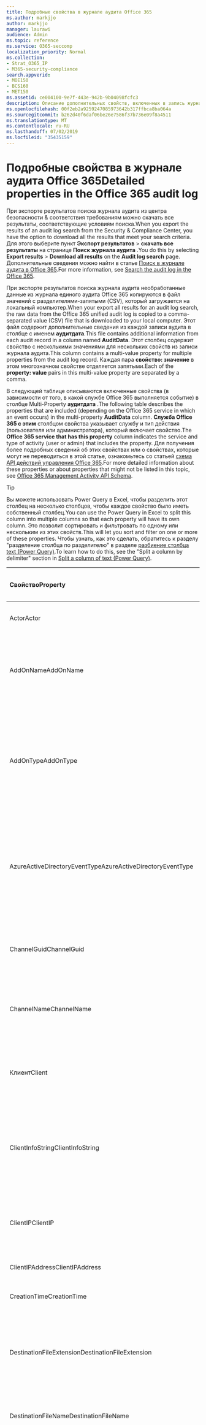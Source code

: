 ```yaml
---
title: Подробные свойства в журнале аудита Office 365
ms.author: markjjo
author: markjjo
manager: laurawi
audience: Admin
ms.topic: reference
ms.service: O365-seccomp
localization_priority: Normal
ms.collection:
- Strat_O365_IP
- M365-security-compliance
search.appverid:
- MOE150
- BCS160
- MET150
ms.assetid: ce004100-9e7f-443e-942b-9b04098fcfc3
description: Описание дополнительных свойств, включенных в запись журнала аудита Office 365.
ms.openlocfilehash: 00f2eb2a9259247085973642b317ffbca8ba064a
ms.sourcegitcommit: b262d40f6daf06be26e7586f37b736e09f8a4511
ms.translationtype: MT
ms.contentlocale: ru-RU
ms.lasthandoff: 07/02/2019
ms.locfileid: "35435159"
---
```

# <a name="detailed-properties-in-the-office-365-audit-log"></a><span data-ttu-id="fee96-103">Подробные свойства в журнале аудита Office 365</span><span class="sxs-lookup"><span data-stu-id="fee96-103">Detailed properties in the Office 365 audit log</span></span>

<span data-ttu-id="fee96-104">При экспорте результатов поиска журнала аудита из центра безопасности & соответствия требованиям можно скачать все результаты, соответствующие условиям поиска.</span><span class="sxs-lookup"><span data-stu-id="fee96-104">When you export the results of an audit log search from the Security & Compliance Center, you have the option to download all the results that meet your search criteria.</span></span> <span data-ttu-id="fee96-105">Для этого выберите пункт **Экспорт результатов** \> **скачать все результаты** на странице **Поиск журнала аудита** .</span><span class="sxs-lookup"><span data-stu-id="fee96-105">You do this by selecting **Export results** \> **Download all results** on the **Audit log search** page.</span></span> <span data-ttu-id="fee96-106">Дополнительные сведения можно найти в статье [Поиск в журнале аудита в Office 365](search-the-audit-log-in-security-and-compliance.md).</span><span class="sxs-lookup"><span data-stu-id="fee96-106">For more information, see [Search the audit log in the Office 365](search-the-audit-log-in-security-and-compliance.md).</span></span>
  
 <span data-ttu-id="fee96-107">При экспорте результатов поиска журнала аудита необработанные данные из журнала единого аудита Office 365 копируются в файл значений с разделителями-запятыми (CSV), который загружается на локальный компьютер.</span><span class="sxs-lookup"><span data-stu-id="fee96-107">When your export all results for an audit log search, the raw data from the Office 365 unified audit log is copied to a comma-separated value (CSV) file that is downloaded to your local computer.</span></span> <span data-ttu-id="fee96-108">Этот файл содержит дополнительные сведения из каждой записи аудита в столбце с именем **аудитдата**.</span><span class="sxs-lookup"><span data-stu-id="fee96-108">This file contains additional information from each audit record in a column named **AuditData**.</span></span> <span data-ttu-id="fee96-109">Этот столбец содержит свойство с несколькими значениями для нескольких свойств из записи журнала аудита.</span><span class="sxs-lookup"><span data-stu-id="fee96-109">This column contains a multi-value property for multiple properties from the audit log record.</span></span> <span data-ttu-id="fee96-110">Каждая пара **свойство: значение** в этом многозначном свойстве отделяется запятыми.</span><span class="sxs-lookup"><span data-stu-id="fee96-110">Each of the **property: value** pairs in this multi-value property are separated by a comma.</span></span> 
  
<span data-ttu-id="fee96-111">В следующей таблице описываются включенные свойства (в зависимости от того, в какой службе Office 365 выполняется событие) в столбце Multi-Property **аудитдата** .</span><span class="sxs-lookup"><span data-stu-id="fee96-111">The following table describes the properties that are included (depending on the Office 365 service in which an event occurs) in the multi-property **AuditData** column.</span></span> <span data-ttu-id="fee96-112">**Служба Office 365 с этим** столбцом свойства указывает службу и тип действия (пользователя или администратора), который включает свойство.</span><span class="sxs-lookup"><span data-stu-id="fee96-112">The **Office 365 service that has this property** column indicates the service and type of activity (user or admin) that includes the property.</span></span> <span data-ttu-id="fee96-113">Для получения более подробных сведений об этих свойствах или о свойствах, которые могут не переводиться в этой статье, ознакомьтесь со статьей [схема API действий управления Office 365](https://go.microsoft.com/fwlink/p/?LinkId=717993).</span><span class="sxs-lookup"><span data-stu-id="fee96-113">For more detailed information about these properties or about properties that might not be listed in this topic, see [Office 365 Management Activity API Schema](https://go.microsoft.com/fwlink/p/?LinkId=717993).</span></span>
  
> [!TIP]
> <span data-ttu-id="fee96-114">Вы можете использовать Power Query в Excel, чтобы разделить этот столбец на несколько столбцов, чтобы каждое свойство было иметь собственный столбец.</span><span class="sxs-lookup"><span data-stu-id="fee96-114">You can use the Power Query in Excel to split this column into multiple columns so that each property will have its own column.</span></span> <span data-ttu-id="fee96-115">Это позволит сортировать и фильтровать по одному или нескольким из этих свойств.</span><span class="sxs-lookup"><span data-stu-id="fee96-115">This will let you sort and filter on one or more of these properties.</span></span> <span data-ttu-id="fee96-116">Чтобы узнать, как это сделать, обратитесь к разделу "разделение столбца по разделителю" в разделе [разбиение столбца text (Power Query)](https://support.office.com/article/5282d425-6dd0-46ca-95bf-8e0da9539662).</span><span class="sxs-lookup"><span data-stu-id="fee96-116">To learn how to do this, see the "Split a column by delimiter" section in [Split a column of text (Power Query)](https://support.office.com/article/5282d425-6dd0-46ca-95bf-8e0da9539662).</span></span> 
  
|<span data-ttu-id="fee96-117">**Свойство**</span><span class="sxs-lookup"><span data-stu-id="fee96-117">**Property**</span></span>|<span data-ttu-id="fee96-118">**Описание**</span><span class="sxs-lookup"><span data-stu-id="fee96-118">**Description**</span></span>|<span data-ttu-id="fee96-119">**Служба Office 365 с этим свойством**</span><span class="sxs-lookup"><span data-stu-id="fee96-119">**Office 365 service that has this property**</span></span>|
|:-----|:-----|:-----|
|<span data-ttu-id="fee96-120">Actor</span><span class="sxs-lookup"><span data-stu-id="fee96-120">Actor</span></span>|<span data-ttu-id="fee96-121">Учетная запись пользователя или службы, которая выполнила действие.</span><span class="sxs-lookup"><span data-stu-id="fee96-121">The user or service account that performed the action.</span></span>|<span data-ttu-id="fee96-122">Azure Active Directory</span><span class="sxs-lookup"><span data-stu-id="fee96-122">Azure Active Directory</span></span>|
|<span data-ttu-id="fee96-123">AddOnName</span><span class="sxs-lookup"><span data-stu-id="fee96-123">AddOnName</span></span>|<span data-ttu-id="fee96-124">Имя надстройки, которая была добавлена, удалена или обновлена в команде.</span><span class="sxs-lookup"><span data-stu-id="fee96-124">The name of an add-on that was added, removed, or updated in a team.</span></span> <span data-ttu-id="fee96-125">Тип надстроек в Microsoft Teams — это Bot, соединитель или вкладка.</span><span class="sxs-lookup"><span data-stu-id="fee96-125">The type of add-ons in Microsoft Teams is a bot, a connector, or a tab.</span></span>|<span data-ttu-id="fee96-126">Microsoft Teams</span><span class="sxs-lookup"><span data-stu-id="fee96-126">Microsoft Teams</span></span>|
|<span data-ttu-id="fee96-127">AddOnType</span><span class="sxs-lookup"><span data-stu-id="fee96-127">AddOnType</span></span>|<span data-ttu-id="fee96-128">Тип надстройки, которая была добавлена, удалена или обновлена в команде.</span><span class="sxs-lookup"><span data-stu-id="fee96-128">The type of an add-on that was added, removed, or updated in a team.</span></span> <span data-ttu-id="fee96-129">Следующие значения указывают тип надстройки.</span><span class="sxs-lookup"><span data-stu-id="fee96-129">The following values indicate the type of add-on.</span></span>  <br/> <span data-ttu-id="fee96-130">**1** — указывает на Bot.</span><span class="sxs-lookup"><span data-stu-id="fee96-130">**1** - Indicates a bot.</span></span><br/> <span data-ttu-id="fee96-131">**2** — указывает на соединитель.</span><span class="sxs-lookup"><span data-stu-id="fee96-131">**2** - Indicates a connector.</span></span><br/> <span data-ttu-id="fee96-132">**3** — указывает на вкладку.</span><span class="sxs-lookup"><span data-stu-id="fee96-132">**3** - Indicates a tab.</span></span>|<span data-ttu-id="fee96-133">Microsoft Teams</span><span class="sxs-lookup"><span data-stu-id="fee96-133">Microsoft Teams</span></span>|
|<span data-ttu-id="fee96-134">AzureActiveDirectoryEventType</span><span class="sxs-lookup"><span data-stu-id="fee96-134">AzureActiveDirectoryEventType</span></span>|<span data-ttu-id="fee96-135">Тип события Azure Active Directory.</span><span class="sxs-lookup"><span data-stu-id="fee96-135">The type of Azure Active Directory event.</span></span> <span data-ttu-id="fee96-136">Следующие значения указывают тип события.</span><span class="sxs-lookup"><span data-stu-id="fee96-136">The following values indicate the type of event.</span></span>  <br/> <span data-ttu-id="fee96-137">**0** — указывает на событие входа в учетную запись.</span><span class="sxs-lookup"><span data-stu-id="fee96-137">**0** - Indicates an account login event.</span></span><br/> <span data-ttu-id="fee96-138">**1** — указывает на событие безопасности приложения Azure.</span><span class="sxs-lookup"><span data-stu-id="fee96-138">**1** - Indicates an Azure application security event.</span></span>|<span data-ttu-id="fee96-139">Azure Active Directory</span><span class="sxs-lookup"><span data-stu-id="fee96-139">Azure Active Directory</span></span>|
|<span data-ttu-id="fee96-140">ChannelGuid</span><span class="sxs-lookup"><span data-stu-id="fee96-140">ChannelGuid</span></span>|<span data-ttu-id="fee96-141">Идентификатор канала Microsoft Teams.</span><span class="sxs-lookup"><span data-stu-id="fee96-141">The ID of a Microsoft Teams channel.</span></span> <span data-ttu-id="fee96-142">Команда, в которой находится канал, определена свойствами **теамнаме** и **теамгуид** .</span><span class="sxs-lookup"><span data-stu-id="fee96-142">The team that the channel is located in is identified by the **TeamName** and **TeamGuid** properties.</span></span>|<span data-ttu-id="fee96-143">Microsoft Teams</span><span class="sxs-lookup"><span data-stu-id="fee96-143">Microsoft Teams</span></span>|
|<span data-ttu-id="fee96-144">ChannelName</span><span class="sxs-lookup"><span data-stu-id="fee96-144">ChannelName</span></span>|<span data-ttu-id="fee96-145">Имя канала Microsoft Teams.</span><span class="sxs-lookup"><span data-stu-id="fee96-145">The name of a Microsoft Teams channel.</span></span> <span data-ttu-id="fee96-146">Команда, в которой находится канал, определена свойствами **теамнаме** и **теамгуид** .</span><span class="sxs-lookup"><span data-stu-id="fee96-146">The team that the channel is located in is identified by the **TeamName** and **TeamGuid** properties.</span></span>|<span data-ttu-id="fee96-147">Microsoft Teams</span><span class="sxs-lookup"><span data-stu-id="fee96-147">Microsoft Teams</span></span>|
|<span data-ttu-id="fee96-148">Клиент</span><span class="sxs-lookup"><span data-stu-id="fee96-148">Client</span></span>|<span data-ttu-id="fee96-149">Клиентское устройство, ОС устройства и браузер устройства, используемый для события входа (например, Nokia Lumia 920; Windows Phone 8; IE Mobile 11).</span><span class="sxs-lookup"><span data-stu-id="fee96-149">The client device, the device OS, and the device browser used for the login event (for example, Nokia Lumia 920; Windows Phone 8; IE Mobile 11).</span></span>|<span data-ttu-id="fee96-150">Azure Active Directory</span><span class="sxs-lookup"><span data-stu-id="fee96-150">Azure Active Directory</span></span>|
|<span data-ttu-id="fee96-151">ClientInfoString</span><span class="sxs-lookup"><span data-stu-id="fee96-151">ClientInfoString</span></span>|<span data-ttu-id="fee96-152">Сведения о почтовом клиенте, который использовался для выполнения операции (например, версия браузера, версия Outlook и сведения о мобильном устройстве)</span><span class="sxs-lookup"><span data-stu-id="fee96-152">Information about the email client that was used to perform the operation, such as a browser version, Outlook version, and mobile device information</span></span>|<span data-ttu-id="fee96-153">Exchange (действие почтового ящика)</span><span class="sxs-lookup"><span data-stu-id="fee96-153">Exchange (mailbox activity)</span></span>|
|<span data-ttu-id="fee96-154">ClientIP</span><span class="sxs-lookup"><span data-stu-id="fee96-154">ClientIP</span></span>|<span data-ttu-id="fee96-155">IP-адрес устройства, которое использовалось при регистрации действия в журнале.</span><span class="sxs-lookup"><span data-stu-id="fee96-155">The IP address of the device that was used when the activity was logged.</span></span> <span data-ttu-id="fee96-156">IP-адрес отображается в формате адреса IPv4 или IPv6.</span><span class="sxs-lookup"><span data-stu-id="fee96-156">The IP address is displayed in either an IPv4 or IPv6 address format.</span></span>|<span data-ttu-id="fee96-157">Exchange и Azure Active Directory</span><span class="sxs-lookup"><span data-stu-id="fee96-157">Exchange and Azure Active Directory</span></span>|
|<span data-ttu-id="fee96-158">ClientIPAddress</span><span class="sxs-lookup"><span data-stu-id="fee96-158">ClientIPAddress</span></span>|<span data-ttu-id="fee96-159">То же, что и Клиентип.</span><span class="sxs-lookup"><span data-stu-id="fee96-159">Same as ClientIP.</span></span>|<span data-ttu-id="fee96-160">SharePoint</span><span class="sxs-lookup"><span data-stu-id="fee96-160">SharePoint</span></span>|
|<span data-ttu-id="fee96-161">CreationTime</span><span class="sxs-lookup"><span data-stu-id="fee96-161">CreationTime</span></span>|<span data-ttu-id="fee96-162">Дата и время выполнения действия пользователем в формате UTC.</span><span class="sxs-lookup"><span data-stu-id="fee96-162">The date and time in Coordinated Universal Time (UTC) when the user performed the activity.</span></span>|<span data-ttu-id="fee96-163">Все</span><span class="sxs-lookup"><span data-stu-id="fee96-163">All</span></span>|
|<span data-ttu-id="fee96-164">DestinationFileExtension</span><span class="sxs-lookup"><span data-stu-id="fee96-164">DestinationFileExtension</span></span>|<span data-ttu-id="fee96-165">Расширение скопированного или перемещенного файла.</span><span class="sxs-lookup"><span data-stu-id="fee96-165">The file extension of a file that is copied or moved.</span></span> <span data-ttu-id="fee96-166">Это свойство отображается только для действий пользователя Филекопиед и Филемовед.</span><span class="sxs-lookup"><span data-stu-id="fee96-166">This property is displayed only for the FileCopied and FileMoved user activities.</span></span>|<span data-ttu-id="fee96-167">SharePoint</span><span class="sxs-lookup"><span data-stu-id="fee96-167">SharePoint</span></span>|
|<span data-ttu-id="fee96-168">DestinationFileName</span><span class="sxs-lookup"><span data-stu-id="fee96-168">DestinationFileName</span></span>|<span data-ttu-id="fee96-169">Имя файла копируется или перемещается.</span><span class="sxs-lookup"><span data-stu-id="fee96-169">The name of the file is copied or moved.</span></span> <span data-ttu-id="fee96-170">Это свойство отображается только для действий Филекопиед и Филемовед.</span><span class="sxs-lookup"><span data-stu-id="fee96-170">This property is displayed only for the FileCopied and FileMoved actions.</span></span>|<span data-ttu-id="fee96-171">SharePoint</span><span class="sxs-lookup"><span data-stu-id="fee96-171">SharePoint</span></span>|
|<span data-ttu-id="fee96-172">DestinationRelativeUrl</span><span class="sxs-lookup"><span data-stu-id="fee96-172">DestinationRelativeUrl</span></span>|<span data-ttu-id="fee96-173">URL-адрес конечной папки, в которую копируется или перемещается файл.</span><span class="sxs-lookup"><span data-stu-id="fee96-173">The URL of the destination folder where a file is copied or moved.</span></span> <span data-ttu-id="fee96-174">Сочетание значений для свойства **SiteUrl**, **дестинатионрелативеурл**и **Дестинатионфиленаме** совпадает со значением свойства **ObjectID** , которое представляет собой полный путь к файлу, который был скопирован.</span><span class="sxs-lookup"><span data-stu-id="fee96-174">The combination of the values for the **SiteURL**, the **DestinationRelativeURL**, and the **DestinationFileName** property is the same as the value for the **ObjectID** property, which is the full path name for the file that was copied.</span></span> <span data-ttu-id="fee96-175">Это свойство отображается только для действий пользователя Филекопиед и Филемовед.</span><span class="sxs-lookup"><span data-stu-id="fee96-175">This property is displayed only for the FileCopied and FileMoved user activities.</span></span>|<span data-ttu-id="fee96-176">SharePoint</span><span class="sxs-lookup"><span data-stu-id="fee96-176">SharePoint</span></span>|
|<span data-ttu-id="fee96-177">EventSource</span><span class="sxs-lookup"><span data-stu-id="fee96-177">EventSource</span></span>|<span data-ttu-id="fee96-178">Определяет, произошло ли событие в SharePoint.</span><span class="sxs-lookup"><span data-stu-id="fee96-178">Identifies that an event occurred in SharePoint.</span></span> <span data-ttu-id="fee96-179">Возможные значения: **SharePoint** и **ObjectModel**.</span><span class="sxs-lookup"><span data-stu-id="fee96-179">Possible values are **SharePoint** and **ObjectModel**.</span></span>|<span data-ttu-id="fee96-180">SharePoint</span><span class="sxs-lookup"><span data-stu-id="fee96-180">SharePoint</span></span>|
|<span data-ttu-id="fee96-181">ExternalAccess</span><span class="sxs-lookup"><span data-stu-id="fee96-181">ExternalAccess</span></span>|<span data-ttu-id="fee96-182">Для действий администратора Exchange указывает, был ли командлет запущен пользователем в Организации, сотрудником центра обработки данных Майкрософт или учетной записью службы центра обработки данных или полномочным администратором.</span><span class="sxs-lookup"><span data-stu-id="fee96-182">For Exchange admin activity, specifies whether the cmdlet was run by a user in your organization, by Microsoft datacenter personnel or a datacenter service account, or by a delegated administrator.</span></span> <span data-ttu-id="fee96-183">Значение **False** означает, что командлет был запущен пользователем в вашей организации.</span><span class="sxs-lookup"><span data-stu-id="fee96-183">The value **False** indicates that the cmdlet was run by someone in your organization.</span></span> <span data-ttu-id="fee96-184">Значение **True** значит, что командлет запустили сотрудник центра данных Майкрософт, учетная запись службы центра данных или полномочный администратор.</span><span class="sxs-lookup"><span data-stu-id="fee96-184">The value **True** indicates that the cmdlet was run by datacenter personnel, a datacenter service account, or a delegated administrator.</span></span>  <br/> <span data-ttu-id="fee96-185">Для действия почтовых ящиков Exchange указывает, был ли доступ к почтовому ящику пользователю за пресроком вашей организации.</span><span class="sxs-lookup"><span data-stu-id="fee96-185">For Exchange mailbox activity, specifies whether a mailbox was accessed by a user outside your organization.</span></span>|<span data-ttu-id="fee96-186">Exchange</span><span class="sxs-lookup"><span data-stu-id="fee96-186">Exchange</span></span>|
|<span data-ttu-id="fee96-187">ExtendedProperties</span><span class="sxs-lookup"><span data-stu-id="fee96-187">ExtendedProperties</span></span>|<span data-ttu-id="fee96-188">Расширенные свойства для события Azure Active Directory.</span><span class="sxs-lookup"><span data-stu-id="fee96-188">The extended properties for an Azure Active Directory event.</span></span>|<span data-ttu-id="fee96-189">Azure Active Directory</span><span class="sxs-lookup"><span data-stu-id="fee96-189">Azure Active Directory</span></span>|
|<span data-ttu-id="fee96-190">ID</span><span class="sxs-lookup"><span data-stu-id="fee96-190">ID</span></span>|<span data-ttu-id="fee96-191">Идентификатор записи отчета.</span><span class="sxs-lookup"><span data-stu-id="fee96-191">The ID of the report entry.</span></span> <span data-ttu-id="fee96-192">ИДЕНТИФИКАТОР уникально идентифицирует запись отчета.</span><span class="sxs-lookup"><span data-stu-id="fee96-192">The ID uniquely identifies the report entry.</span></span>|<span data-ttu-id="fee96-193">Все</span><span class="sxs-lookup"><span data-stu-id="fee96-193">All</span></span>|
|<span data-ttu-id="fee96-194">InternalLogonType</span><span class="sxs-lookup"><span data-stu-id="fee96-194">InternalLogonType</span></span>|<span data-ttu-id="fee96-195">Зарезервировано для внутреннего использования.</span><span class="sxs-lookup"><span data-stu-id="fee96-195">Reserved for internal use.</span></span>|<span data-ttu-id="fee96-196">Exchange (действие почтового ящика)</span><span class="sxs-lookup"><span data-stu-id="fee96-196">Exchange (mailbox activity)</span></span>|
|<span data-ttu-id="fee96-197">ItemType</span><span class="sxs-lookup"><span data-stu-id="fee96-197">ItemType</span></span>|<span data-ttu-id="fee96-198">Тип объекта, который был открыт или изменен.</span><span class="sxs-lookup"><span data-stu-id="fee96-198">The type of object that was accessed or modified.</span></span> <span data-ttu-id="fee96-199">Возможные значения: **файл**, **Папка**, **веб**, **сайт**, **клиент**и **DocumentLibrary**.</span><span class="sxs-lookup"><span data-stu-id="fee96-199">Possible values include **File**, **Folder**, **Web**, **Site**, **Tenant**, and **DocumentLibrary**.</span></span>|<span data-ttu-id="fee96-200">SharePoint</span><span class="sxs-lookup"><span data-stu-id="fee96-200">SharePoint</span></span>|
|<span data-ttu-id="fee96-201">LoginStatus</span><span class="sxs-lookup"><span data-stu-id="fee96-201">LoginStatus</span></span>|<span data-ttu-id="fee96-202">Определяет ошибки входа в систему, которые могут быть выполнены.</span><span class="sxs-lookup"><span data-stu-id="fee96-202">Identifies login failures that might have occurred.</span></span>|<span data-ttu-id="fee96-203">Azure Active Directory</span><span class="sxs-lookup"><span data-stu-id="fee96-203">Azure Active Directory</span></span>|
|<span data-ttu-id="fee96-204">LogonType</span><span class="sxs-lookup"><span data-stu-id="fee96-204">LogonType</span></span>|<span data-ttu-id="fee96-205">Тип доступа к почтовому ящику.</span><span class="sxs-lookup"><span data-stu-id="fee96-205">The type of mailbox access.</span></span> <span data-ttu-id="fee96-206">Следующие значения указывают тип пользователя, получившего доступ к почтовому ящику.</span><span class="sxs-lookup"><span data-stu-id="fee96-206">The following values indicate the type of user who accessed the mailbox.</span></span>  <br/><br/> <span data-ttu-id="fee96-207">**0** — указывает на владельца почтового ящика.</span><span class="sxs-lookup"><span data-stu-id="fee96-207">**0** - Indicates a mailbox owner.</span></span><br/> <span data-ttu-id="fee96-208">**1** — указывает на администратора.</span><span class="sxs-lookup"><span data-stu-id="fee96-208">**1** - Indicates an administrator.</span></span><br/> <span data-ttu-id="fee96-209">**2** — указывает на делегат.</span><span class="sxs-lookup"><span data-stu-id="fee96-209">**2** - Indicates a delegate.</span></span> <br/><span data-ttu-id="fee96-210">**3** — указывает транспортную службу в центре обработки данных Майкрософт.</span><span class="sxs-lookup"><span data-stu-id="fee96-210">**3** - Indicates the transport service in the Microsoft datacenter.</span></span><br/> <span data-ttu-id="fee96-211">**4** — указывает учетную запись службы в центре обработки данных Майкрософт.</span><span class="sxs-lookup"><span data-stu-id="fee96-211">**4** - Indicates a   service account in the Microsoft datacenter.</span></span> <br/><span data-ttu-id="fee96-212">**6** указывает на делегированного администратора.</span><span class="sxs-lookup"><span data-stu-id="fee96-212">**6** - Indicates a delegated administrator.</span></span>|<span data-ttu-id="fee96-213">Exchange (действие почтового ящика)</span><span class="sxs-lookup"><span data-stu-id="fee96-213">Exchange (mailbox activity)</span></span>|
|<span data-ttu-id="fee96-214">MailboxGuid</span><span class="sxs-lookup"><span data-stu-id="fee96-214">MailboxGuid</span></span>|<span data-ttu-id="fee96-215">GUID почтового ящика Exchange, к которому получен доступ.</span><span class="sxs-lookup"><span data-stu-id="fee96-215">The Exchange GUID of the mailbox that was accessed.</span></span>|<span data-ttu-id="fee96-216">Exchange (действие почтового ящика)</span><span class="sxs-lookup"><span data-stu-id="fee96-216">Exchange (mailbox activity)</span></span>|
|<span data-ttu-id="fee96-217">MailboxOwnerUPN</span><span class="sxs-lookup"><span data-stu-id="fee96-217">MailboxOwnerUPN</span></span>|<span data-ttu-id="fee96-218">Адрес электронной почты пользователя, владеющего почтовым ящиком, к которому получен доступ.</span><span class="sxs-lookup"><span data-stu-id="fee96-218">The email address of the person who owns the mailbox that was accessed.</span></span>|<span data-ttu-id="fee96-219">Exchange (действие почтового ящика)</span><span class="sxs-lookup"><span data-stu-id="fee96-219">Exchange (mailbox activity)</span></span>|
|<span data-ttu-id="fee96-220">Members</span><span class="sxs-lookup"><span data-stu-id="fee96-220">Members</span></span>|<span data-ttu-id="fee96-221">Список пользователей, которые были добавлены в команду или удалены из нее.</span><span class="sxs-lookup"><span data-stu-id="fee96-221">Lists the users that have been added or removed from a team.</span></span> <span data-ttu-id="fee96-222">Следующие значения указывают тип роли, назначенный пользователю.</span><span class="sxs-lookup"><span data-stu-id="fee96-222">The following values indicate the Role type assigned to the user.</span></span>  <br/><br/> <span data-ttu-id="fee96-223">**1** — указывает на роль владельца.</span><span class="sxs-lookup"><span data-stu-id="fee96-223">**1** - Indicates  the Owner role.</span></span><br/> <span data-ttu-id="fee96-224">**2** — роль участника.</span><span class="sxs-lookup"><span data-stu-id="fee96-224">**2** - Indicates the Member role.</span></span><br/> <span data-ttu-id="fee96-225">**3** — указывает роль гостя.</span><span class="sxs-lookup"><span data-stu-id="fee96-225">**3** - Indicates the Guest role.</span></span> <br/><br/><span data-ttu-id="fee96-226">Свойство Members также включает имя Организации и адрес электронной почты участника.</span><span class="sxs-lookup"><span data-stu-id="fee96-226">The Members property also includes the name of your organization, and the member's email address.</span></span>|<span data-ttu-id="fee96-227">Microsoft Teams</span><span class="sxs-lookup"><span data-stu-id="fee96-227">Microsoft Teams</span></span>|
|<span data-ttu-id="fee96-228">ModifiedProperties (имя, NewValue, OldValue)</span><span class="sxs-lookup"><span data-stu-id="fee96-228">ModifiedProperties (Name, NewValue, OldValue)</span></span>|<span data-ttu-id="fee96-229">Это свойство включается для действий администратора, таких как добавление пользователя в качестве участника сайта или члена группы администраторов семейства веб-сайтов.</span><span class="sxs-lookup"><span data-stu-id="fee96-229">The property is included for admin events, such as adding a user as a member of a site or a site collection admin group.</span></span> <span data-ttu-id="fee96-230">Свойство включает имя измененного свойства (например, "Группа администраторов сайта") нового значения свойства Modified (например, пользователя, добавленного в качестве администратора сайта, а также предыдущее значение измененного объекта.</span><span class="sxs-lookup"><span data-stu-id="fee96-230">The property includes the name of the property that was modified (for example, the Site Admin group) the new value of the modified property (such the user who was added as a site admin, and the previous value of the modified object.</span></span>|<span data-ttu-id="fee96-231">Все (действия администратора)</span><span class="sxs-lookup"><span data-stu-id="fee96-231">All (admin activity)</span></span>|
|<span data-ttu-id="fee96-232">ИД</span><span class="sxs-lookup"><span data-stu-id="fee96-232">ObjectID</span></span>|<span data-ttu-id="fee96-233">Что касается ведения журнала аудита действий администратора Exchange, это имя объекта, измененного командлетом.</span><span class="sxs-lookup"><span data-stu-id="fee96-233">For Exchange admin audit logging, the name of the object that was modified by the cmdlet.</span></span>  <br/> <span data-ttu-id="fee96-234">Для действия SharePoint — полный URL-путь к файлу или папке, к которым обращается пользователь.</span><span class="sxs-lookup"><span data-stu-id="fee96-234">For SharePoint activity, the full URL path name of the file or folder accessed by a user.</span></span>  <br/> <span data-ttu-id="fee96-235">Для действия Azure AD введите имя учетной записи пользователя, которая была изменена.</span><span class="sxs-lookup"><span data-stu-id="fee96-235">For Azure AD activity, the name of the user account that was modified.</span></span>|<span data-ttu-id="fee96-236">Все</span><span class="sxs-lookup"><span data-stu-id="fee96-236">All</span></span>|
|<span data-ttu-id="fee96-237">Operation</span><span class="sxs-lookup"><span data-stu-id="fee96-237">Operation</span></span>|<span data-ttu-id="fee96-238">Название действия пользователя или администратора.</span><span class="sxs-lookup"><span data-stu-id="fee96-238">The name of the user or admin activity.</span></span> <span data-ttu-id="fee96-239">Значение этого свойства соответствует значению, выбранному в раскрывающемся списке " **действия** ".</span><span class="sxs-lookup"><span data-stu-id="fee96-239">The value of this property corresponds to the value that was selected in the **Activities** drop down list.</span></span> <span data-ttu-id="fee96-240">Если выбран параметр **Показать результаты для всех действий** , отчет будет включать записи для всех действий пользователя и администратора для всех служб.</span><span class="sxs-lookup"><span data-stu-id="fee96-240">If **Show results for all activities** was selected, the report will included entries for all user and admin activities for all services.</span></span> <span data-ttu-id="fee96-241">Описание операций и действий, регистрируемых в журнале аудита Office 365, приведено на вкладке "действия при **аудите** " в разделе [Поиск в журнале аудита в Office 365](search-the-audit-log-in-security-and-compliance.md).</span><span class="sxs-lookup"><span data-stu-id="fee96-241">For a description of the operations/activities that are logged in the Office 365 audit log, see the **Audited activities** tab in [Search the audit log in the Office 365](search-the-audit-log-in-security-and-compliance.md).</span></span>  <br/> <span data-ttu-id="fee96-242">Что касается действий администратора Exchange, это свойство определяет имя запущенного командлета.</span><span class="sxs-lookup"><span data-stu-id="fee96-242">For Exchange admin activity, this property identifies the name of the cmdlet that was run.</span></span>|<span data-ttu-id="fee96-243">Все</span><span class="sxs-lookup"><span data-stu-id="fee96-243">All</span></span>|
|<span data-ttu-id="fee96-244">Организатионид</span><span class="sxs-lookup"><span data-stu-id="fee96-244">OrganizationID</span></span>|<span data-ttu-id="fee96-245">GUID организации Office 365.</span><span class="sxs-lookup"><span data-stu-id="fee96-245">The GUID for your Office 365 organization.</span></span>|<span data-ttu-id="fee96-246">Все</span><span class="sxs-lookup"><span data-stu-id="fee96-246">All</span></span>|
|<span data-ttu-id="fee96-247">Путь</span><span class="sxs-lookup"><span data-stu-id="fee96-247">Path</span></span>|<span data-ttu-id="fee96-248">Имя папки почтового ящика, где расположено сообщение, к которому получен доступ.</span><span class="sxs-lookup"><span data-stu-id="fee96-248">The name of the mailbox folder where the message that was accessed is located.</span></span> <span data-ttu-id="fee96-249">Это свойство также определяет папку, в которую создается или копируется или перемещается сообщение.</span><span class="sxs-lookup"><span data-stu-id="fee96-249">This property also identifies the folder a where a message is created in or copied/moved to.</span></span>|<span data-ttu-id="fee96-250">Exchange (действие почтового ящика)</span><span class="sxs-lookup"><span data-stu-id="fee96-250">Exchange (mailbox activity)</span></span>|
|<span data-ttu-id="fee96-251">Параметры</span><span class="sxs-lookup"><span data-stu-id="fee96-251">Parameters</span></span>|<span data-ttu-id="fee96-252">Для действий администратора Exchange — имя и значение для всех параметров, которые использовались с командлетом, указанным в свойстве Operation.</span><span class="sxs-lookup"><span data-stu-id="fee96-252">For Exchange admin activity, the name and value for all parameters that were used with the cmdlet that is identified in the Operation property.</span></span>|<span data-ttu-id="fee96-253">Exchange (действия администратора)</span><span class="sxs-lookup"><span data-stu-id="fee96-253">Exchange (admin activity)</span></span>|
|<span data-ttu-id="fee96-254">RecordType</span><span class="sxs-lookup"><span data-stu-id="fee96-254">RecordType</span></span>|<span data-ttu-id="fee96-255">Тип операции, указанный в записи.</span><span class="sxs-lookup"><span data-stu-id="fee96-255">The type of operation indicated by the record.</span></span> <span data-ttu-id="fee96-256">Следующие значения указывают тип записи.</span><span class="sxs-lookup"><span data-stu-id="fee96-256">The following values indicate the record type.</span></span>  <br/><br/> <span data-ttu-id="fee96-257">**1** — указывает запись из журнала аудита администратора Exchange.</span><span class="sxs-lookup"><span data-stu-id="fee96-257">**1** - Indicates a record from the  Exchange  admin audit log.</span></span> <br/><span data-ttu-id="fee96-258">**2** — указывает запись в журнале аудита почтовых ящиков Exchange для операции, выполняемой с одним элементом почтового ящика.</span><span class="sxs-lookup"><span data-stu-id="fee96-258">**2** - Indicates a record from the  Exchange  mailbox audit log for an operation performed on a singled mailbox item.</span></span> <br/><span data-ttu-id="fee96-259">**3** — также указывает запись из журнала аудита почтовых ящиков Exchange.</span><span class="sxs-lookup"><span data-stu-id="fee96-259">**3** - Also indicates a record from the  Exchange  mailbox audit log.</span></span> <span data-ttu-id="fee96-260">Этот тип записи указывает на то, что операция была выполнена над несколькими элементами в исходном почтовом ящике (например, перемещение нескольких элементов в папку "Удаленные" или окончательное удаление нескольких элементов).</span><span class="sxs-lookup"><span data-stu-id="fee96-260">This record type indicates the operation was performed on multiple items in the source mailbox (such as moving multiple items to the Deleted Items folder or permanently deleting multiple items).</span></span> <br/><span data-ttu-id="fee96-261">**4** — указывает на работу администратора сайта в SharePoint, например администратора или пользователя, который назначает разрешения для сайта.</span><span class="sxs-lookup"><span data-stu-id="fee96-261">**4** - Indicates a site admin operation in SharePoint, such as an administrator or user assigning permissions to a site.</span></span> <br/><span data-ttu-id="fee96-262">**6** — обозначает операцию, связанную с файлами или папками в SharePoint, например пользователь, просматривающий или изменяющий файл.</span><span class="sxs-lookup"><span data-stu-id="fee96-262">**6** - Indicates a file or folder-related operation in SharePoint, such as a user viewing or modifying a file.</span></span> <br/><span data-ttu-id="fee96-263">**8** — указывает на административную операцию, выполняемую в Azure Active Directory.</span><span class="sxs-lookup"><span data-stu-id="fee96-263">**8** - Indicates an admin operation performed in Azure Active Directory.</span></span> <br/><span data-ttu-id="fee96-264">**9** — указывает на события входа в OrgID в Azure Active Directory.</span><span class="sxs-lookup"><span data-stu-id="fee96-264">**9** - Indicates  OrgId logon events in Azure Active Directory.</span></span> <span data-ttu-id="fee96-265">Этот тип записи устарел.</span><span class="sxs-lookup"><span data-stu-id="fee96-265">This record type is being deprecated.</span></span> <br/><span data-ttu-id="fee96-266">**10** — обозначает события командлетов безопасности, которые были выполнены персоналом Майкрософт в центре обработки данных.</span><span class="sxs-lookup"><span data-stu-id="fee96-266">**10** - Indicates security cmdlet events that were performed by Microsoft personnel in the data center.</span></span> <br/><span data-ttu-id="fee96-267">**11** — события защиты от потери данных (DLP) в SharePoint.</span><span class="sxs-lookup"><span data-stu-id="fee96-267">**11** - Indicates Data loss protection (DLP) events in SharePoint.</span></span><br/> <span data-ttu-id="fee96-268">**12** — обозначает события Sway.</span><span class="sxs-lookup"><span data-stu-id="fee96-268">**12** - Indicates Sway events.</span></span> <br/><span data-ttu-id="fee96-269">**13** — указывает на события DLP в Exchange, если они настроены с помощью единой политики DLP.</span><span class="sxs-lookup"><span data-stu-id="fee96-269">**13** - Indicates DLP events in Exchange, when configured with a unified a DLP policy.</span></span> <span data-ttu-id="fee96-270">События защиты от потери данных, основанные на правилах для обработки почты Exchange (которые также называются правилами транспорта), не поддерживаются.</span><span class="sxs-lookup"><span data-stu-id="fee96-270">DLP events based on Exchange mail flow rules (also known as transport rules) aren't supported.</span></span><br><span data-ttu-id="fee96-271">**14** — обозначает события общего доступа в SharePoint.</span><span class="sxs-lookup"><span data-stu-id="fee96-271">**14** - Indicates sharing events in SharePoint.</span></span><br/> <span data-ttu-id="fee96-272">**15** — указывает на события входа в службу маркеров безопасности (STS) в Azure Active Directory.</span><span class="sxs-lookup"><span data-stu-id="fee96-272">**15** - Indicates Secure Token Service (STS) logon events in Azure Active Directory.</span></span> <br/><span data-ttu-id="fee96-273">**18** — указывает на события центра безопасности & соответствия требованиям.</span><span class="sxs-lookup"><span data-stu-id="fee96-273">**18** - Indicates Security & Compliance Center events.</span></span> <br/><span data-ttu-id="fee96-274">**20** — указывает на события Power BI.</span><span class="sxs-lookup"><span data-stu-id="fee96-274">**20** - Indicates Power BI events.</span></span> <br/><span data-ttu-id="fee96-275">**21**— обозначает события Dynamics 365.</span><span class="sxs-lookup"><span data-stu-id="fee96-275">**21**- Indicates Dynamics 365 events.</span></span><br/><span data-ttu-id="fee96-276">**22** — обозначает события Yammer.</span><span class="sxs-lookup"><span data-stu-id="fee96-276">**22** - Indicates Yammer events.</span></span> <br/><span data-ttu-id="fee96-277">**23** — обозначает события Skype для бизнеса.</span><span class="sxs-lookup"><span data-stu-id="fee96-277">**23** - Indicates Skype for Business events.</span></span> <br/><span data-ttu-id="fee96-278">**24** — указывает на события обнаружения электронных данных.</span><span class="sxs-lookup"><span data-stu-id="fee96-278">**24** - Indicates eDiscovery events.</span></span> <span data-ttu-id="fee96-279">Этот тип записей указывает действия, выполненные при выполнении поиска контента и управления делами обнаружения электронных данных в центре безопасности и соответствия требованиям.</span><span class="sxs-lookup"><span data-stu-id="fee96-279">This record type indicates activities that were performed by running content searches and managing eDiscovery cases in the security and compliance center.</span></span> <span data-ttu-id="fee96-280">Дополнительные сведения приведены в статье [Поиск действий eDiscovery в журнале аудита Office 365](search-for-ediscovery-activities-in-the-audit-log.md).</span><span class="sxs-lookup"><span data-stu-id="fee96-280">For more information, see [Search for eDiscovery activities in the Office 365 audit log](search-for-ediscovery-activities-in-the-audit-log.md).</span></span><br/><span data-ttu-id="fee96-281">**25, 26 или 27** — обозначает события Microsoft Teams.</span><span class="sxs-lookup"><span data-stu-id="fee96-281">**25, 26, or 27** - Indicates Microsoft Teams events.</span></span> <br/><span data-ttu-id="fee96-282">**28** указывает события фишинга и вредоносных программ из Exchange Online Protection и события Advanced Threat Protection для Office 365.</span><span class="sxs-lookup"><span data-stu-id="fee96-282">**28** - Indicates phishing and malware events from Exchange Online Protection and Office 365 Advanced Threat Protection events.</span></span><br/> <span data-ttu-id="fee96-283">**30** — обозначает события Microsoft Flow.</span><span class="sxs-lookup"><span data-stu-id="fee96-283">**30** - Indicates Microsoft Flow events.</span></span><br/> <span data-ttu-id="fee96-284">**31** — обозначает Расширенные события обнаружения электронных данных.</span><span class="sxs-lookup"><span data-stu-id="fee96-284">**31** - Indicates Advanced eDiscovery events.</span></span><br/> <span data-ttu-id="fee96-285">**32** — обозначает события Microsoft Stream.</span><span class="sxs-lookup"><span data-stu-id="fee96-285">**32** - Indicates Microsoft Stream events.</span></span><br/> <span data-ttu-id="fee96-286">**35** — обозначает события Microsoft Project.</span><span class="sxs-lookup"><span data-stu-id="fee96-286">**35** - Indicates Microsoft Project events.</span></span> <br/> <span data-ttu-id="fee96-287">**36** — обозначает события списка SharePoint.</span><span class="sxs-lookup"><span data-stu-id="fee96-287">**36** - Indicates SharePoint list events.</span></span><br/> <span data-ttu-id="fee96-288">**38** — указывает события, связанные с политиками хранения и метками хранения в центре безопасности и соответствия требованиям.</span><span class="sxs-lookup"><span data-stu-id="fee96-288">**38** - Indicates events related to retention policies and retention labels in the security and compliance center.</span></span>  <br/><span data-ttu-id="fee96-289">**40** — указывает на события, получаемые в результате оповещений о безопасности и соответствии требованиям.</span><span class="sxs-lookup"><span data-stu-id="fee96-289">**40** - Indicates events that results from security and compliance alert signals.</span></span><br/> <span data-ttu-id="fee96-290">**41** — указывает события для безопасных ссылок на события блокировки и переопределения блоков в Office 365 Advanced Threat protection.</span><span class="sxs-lookup"><span data-stu-id="fee96-290">**41** - Indicates safe links time-of-block and block override events in Office 365 Advanced Threat Protection.</span></span><br/><span data-ttu-id="fee96-291">**44** — указывает события аналитики рабочего места.</span><span class="sxs-lookup"><span data-stu-id="fee96-291">**44** - Indicates Workplace Analytics events.</span></span> <br/><span data-ttu-id="fee96-292">**45** — указывает события приложения PowerApps.</span><span class="sxs-lookup"><span data-stu-id="fee96-292">**45** - Indicates PowerApps app events.</span></span> <br/> <span data-ttu-id="fee96-293">**47** — обозначает фишинговые события и события вредоносных программ из Office 365 Advanced Threat Protection для файлов в SharePoint, OneDrive и Microsoft Teams.</span><span class="sxs-lookup"><span data-stu-id="fee96-293">**47** - Indicates phishing and malware events from Office 365 Advanced Threat Protection for files in SharePoint, OneDrive, and Microsoft Teams.</span></span> <br/> <span data-ttu-id="fee96-294">**52** — указывает на события, связанные с API REST для аналитики данных.</span><span class="sxs-lookup"><span data-stu-id="fee96-294">**52** - Indicates events related to the Data Insights REST API.</span></span><br/><span data-ttu-id="fee96-295">**54** — обозначает события элемента списка SharePoint.</span><span class="sxs-lookup"><span data-stu-id="fee96-295">**54** - Indicates SharePoint list item events.</span></span><br/><span data-ttu-id="fee96-296">**55** — указывает на события типа контента SharePoint.</span><span class="sxs-lookup"><span data-stu-id="fee96-296">**55** - Indicates SharePoint content type events.</span></span>
|<span data-ttu-id="fee96-297">ResultStatus</span><span class="sxs-lookup"><span data-stu-id="fee96-297">ResultStatus</span></span>|<span data-ttu-id="fee96-298">Указывает, было ли действие (указанное в свойстве **Operation** ) успешным или нет.</span><span class="sxs-lookup"><span data-stu-id="fee96-298">Indicates whether the action (specified in the **Operation** property) was successful or not.</span></span>  <br/> <span data-ttu-id="fee96-299">Для действий администратора Exchange значение имеет значение **true** (успешно) или **false** (неудачно).</span><span class="sxs-lookup"><span data-stu-id="fee96-299">For Exchange admin activity, the value is either **True** (successful) or **False** (failed).</span></span>|<span data-ttu-id="fee96-300">Все</span><span class="sxs-lookup"><span data-stu-id="fee96-300">All</span></span>  <br/>|
|<span data-ttu-id="fee96-301">Секуритикомплианцецентеревенттипе</span><span class="sxs-lookup"><span data-stu-id="fee96-301">SecurityComplianceCenterEventType</span></span>|<span data-ttu-id="fee96-302">Указывает на то, что действие было событием центра безопасности & соответствия требованиям.</span><span class="sxs-lookup"><span data-stu-id="fee96-302">Indicates that the activity was a Security & Compliance Center event.</span></span> <span data-ttu-id="fee96-303">Все действия центра безопасности & центра соответствия требованиям будут иметь значение **0** для этого свойства.</span><span class="sxs-lookup"><span data-stu-id="fee96-303">All Security & Compliance Center activities will have a value of **0** for this property.</span></span>|<span data-ttu-id="fee96-304">Центр безопасности и соответствия требованиям</span><span class="sxs-lookup"><span data-stu-id="fee96-304">Security & Compliance Center</span></span>|
|<span data-ttu-id="fee96-305">SharingType</span><span class="sxs-lookup"><span data-stu-id="fee96-305">SharingType</span></span>|<span data-ttu-id="fee96-306">Тип разрешений общего доступа, назначенный пользователю, к которому предоставлен общий доступ к ресурсу.</span><span class="sxs-lookup"><span data-stu-id="fee96-306">The type of sharing permissions that was assigned to the user that the resource was shared with.</span></span> <span data-ttu-id="fee96-307">Этот пользователь определен в свойстве **усершаредвис** .</span><span class="sxs-lookup"><span data-stu-id="fee96-307">This user is identified in the **UserSharedWith** property.</span></span>|<span data-ttu-id="fee96-308">SharePoint</span><span class="sxs-lookup"><span data-stu-id="fee96-308">SharePoint</span></span>|
|<span data-ttu-id="fee96-309">Site</span><span class="sxs-lookup"><span data-stu-id="fee96-309">Site</span></span>|<span data-ttu-id="fee96-310">GUID сайта, на котором расположены файл или папка, к которым получил доступ пользователь.</span><span class="sxs-lookup"><span data-stu-id="fee96-310">The GUID of the site where the file or folder accessed by the user is located.</span></span>|<span data-ttu-id="fee96-311">SharePoint</span><span class="sxs-lookup"><span data-stu-id="fee96-311">SharePoint</span></span>|
|<span data-ttu-id="fee96-312">SiteUrl</span><span class="sxs-lookup"><span data-stu-id="fee96-312">SiteUrl</span></span>|<span data-ttu-id="fee96-313">URL-адрес сайта, на котором расположены файл или папка, к которым получил доступ пользователь.</span><span class="sxs-lookup"><span data-stu-id="fee96-313">The URL of the site where the file or folder accessed by the user is located.</span></span>|<span data-ttu-id="fee96-314">SharePoint</span><span class="sxs-lookup"><span data-stu-id="fee96-314">SharePoint</span></span>|
|<span data-ttu-id="fee96-315">SourceFileExtension</span><span class="sxs-lookup"><span data-stu-id="fee96-315">SourceFileExtension</span></span>|<span data-ttu-id="fee96-316">Расширение файла, к которому получил доступ пользователь.</span><span class="sxs-lookup"><span data-stu-id="fee96-316">The file extension of the file that was accessed by the user.</span></span> <span data-ttu-id="fee96-317">Это свойство пустое, если объект, к которому получен доступ, представляет собой папку.</span><span class="sxs-lookup"><span data-stu-id="fee96-317">This property is blank if the object that was accessed is a folder.</span></span>|<span data-ttu-id="fee96-318">SharePoint</span><span class="sxs-lookup"><span data-stu-id="fee96-318">SharePoint</span></span>|
|<span data-ttu-id="fee96-319">SourceFileName</span><span class="sxs-lookup"><span data-stu-id="fee96-319">SourceFileName</span></span>|<span data-ttu-id="fee96-320">Имя файла или папки, к которым получил доступ пользователь.</span><span class="sxs-lookup"><span data-stu-id="fee96-320">The name of the file or folder accessed by the user.</span></span>|<span data-ttu-id="fee96-321">SharePoint</span><span class="sxs-lookup"><span data-stu-id="fee96-321">SharePoint</span></span>|
|<span data-ttu-id="fee96-322">SourceRelativeUrl</span><span class="sxs-lookup"><span data-stu-id="fee96-322">SourceRelativeUrl</span></span>|<span data-ttu-id="fee96-323">URL-адрес папки с файлом, к которому получил доступ пользователь.</span><span class="sxs-lookup"><span data-stu-id="fee96-323">The URL of the folder that contains the file accessed by the user.</span></span> <span data-ttu-id="fee96-324">Сочетание значений для свойств **SiteUrl**, **саурцерелативеурл**и **Саурцефиленаме** совпадает со значением свойства **ObjectID** , которое представляет собой полный путь к файлу, к которому обращается пользователь.</span><span class="sxs-lookup"><span data-stu-id="fee96-324">The combination of the values for the **SiteURL**, the **SourceRelativeURL**, and the **SourceFileName** property is the same as the value for the **ObjectID** property, which is the full path name for the file accessed by the user.</span></span>|<span data-ttu-id="fee96-325">SharePoint</span><span class="sxs-lookup"><span data-stu-id="fee96-325">SharePoint</span></span>|
|<span data-ttu-id="fee96-326">Subject</span><span class="sxs-lookup"><span data-stu-id="fee96-326">Subject</span></span>|<span data-ttu-id="fee96-327">Строка темы сообщения, к которому получен доступ.</span><span class="sxs-lookup"><span data-stu-id="fee96-327">The subject line of the message that was accessed.</span></span>|<span data-ttu-id="fee96-328">Exchange (действие почтового ящика)</span><span class="sxs-lookup"><span data-stu-id="fee96-328">Exchange (mailbox activity)</span></span>|
|<span data-ttu-id="fee96-329">TabType</span><span class="sxs-lookup"><span data-stu-id="fee96-329">TabType</span></span>| <span data-ttu-id="fee96-330">Тип добавленных, удаленных или обновленных вкладок в команде.</span><span class="sxs-lookup"><span data-stu-id="fee96-330">The type of tab added, removed, or updated in a team.</span></span> <span data-ttu-id="fee96-331">Вот возможные значения этого свойства:</span><span class="sxs-lookup"><span data-stu-id="fee96-331">The possible values for this property are:</span></span>  <br/><br/> <span data-ttu-id="fee96-332">**ПИН-код Excel** — вкладка Excel.</span><span class="sxs-lookup"><span data-stu-id="fee96-332">**Excel pin** - An Excel tab.</span></span>  <br/> <span data-ttu-id="fee96-333">**Extension** — все сторонние приложения и приложения сторонних производителей; Например, расписания классов, VSTS и формы.</span><span class="sxs-lookup"><span data-stu-id="fee96-333">**Extension** - All first-party and third-party apps; such as Class Schedule, VSTS, and Forms.</span></span>  <br/> <span data-ttu-id="fee96-334">**Заметки** — вкладка OneNote.</span><span class="sxs-lookup"><span data-stu-id="fee96-334">**Notes** - OneNote tab.</span></span>  <br/> <span data-ttu-id="fee96-335">**Пдфпин** — вкладка "PDF".</span><span class="sxs-lookup"><span data-stu-id="fee96-335">**Pdfpin** - A PDF tab.</span></span>  <br/> <span data-ttu-id="fee96-336">**Powerbi** — вкладка powerbi.</span><span class="sxs-lookup"><span data-stu-id="fee96-336">**Powerbi** - A PowerBI tab.</span></span>  <br/> <span data-ttu-id="fee96-337">**Поверпоинтпин** — вкладка PowerPoint.</span><span class="sxs-lookup"><span data-stu-id="fee96-337">**Powerpointpin** - A PowerPoint tab.</span></span>  <br/> <span data-ttu-id="fee96-338">**Шарепоинтфилес** — вкладка SharePoint.</span><span class="sxs-lookup"><span data-stu-id="fee96-338">**Sharepointfiles** - A SharePoint tab.</span></span>  <br/> <span data-ttu-id="fee96-339">Веб- **страница** — вкладка закрепленного веб-сайта.</span><span class="sxs-lookup"><span data-stu-id="fee96-339">**Webpage** - A pinned website tab.</span></span>  <br/> <span data-ttu-id="fee96-340">**Вики-вкладка** — вики-вкладка.</span><span class="sxs-lookup"><span data-stu-id="fee96-340">**Wiki-tab** - A wiki tab.</span></span>  <br/> <span data-ttu-id="fee96-341">**Вордпин** — вкладка Word.</span><span class="sxs-lookup"><span data-stu-id="fee96-341">**Wordpin** - A Word tab.</span></span>|<span data-ttu-id="fee96-342">Microsoft Teams</span><span class="sxs-lookup"><span data-stu-id="fee96-342">Microsoft Teams</span></span>|
|<span data-ttu-id="fee96-343">Target</span><span class="sxs-lookup"><span data-stu-id="fee96-343">Target</span></span>|<span data-ttu-id="fee96-344">Пользователь, для которого выполнялось действие (указанное в свойстве **Operation** ).</span><span class="sxs-lookup"><span data-stu-id="fee96-344">The user that the action (identified in the **Operation** property) was performed on.</span></span> <span data-ttu-id="fee96-345">Например, если пользователь-гость добавляется в SharePoint или группу Майкрософт, он будет указан в этом свойстве.</span><span class="sxs-lookup"><span data-stu-id="fee96-345">For example, if a guest user is added to SharePoint or a Microsoft Team, that user would be listed in this property.</span></span>|<span data-ttu-id="fee96-346">Azure Active Directory</span><span class="sxs-lookup"><span data-stu-id="fee96-346">Azure Active Directory</span></span>|
|<span data-ttu-id="fee96-347">TeamGuid</span><span class="sxs-lookup"><span data-stu-id="fee96-347">TeamGuid</span></span>|<span data-ttu-id="fee96-348">Идентификатор команды в Microsoft Teams.</span><span class="sxs-lookup"><span data-stu-id="fee96-348">The ID of a team in Microsoft Teams.</span></span>|<span data-ttu-id="fee96-349">Microsoft Teams</span><span class="sxs-lookup"><span data-stu-id="fee96-349">Microsoft Teams</span></span>|
|<span data-ttu-id="fee96-350">TeamName</span><span class="sxs-lookup"><span data-stu-id="fee96-350">TeamName</span></span>|<span data-ttu-id="fee96-351">Имя команды в Microsoft Teams.</span><span class="sxs-lookup"><span data-stu-id="fee96-351">The name of a team in Microsoft Teams.</span></span>|<span data-ttu-id="fee96-352">Microsoft Teams</span><span class="sxs-lookup"><span data-stu-id="fee96-352">Microsoft Teams</span></span>|
|<span data-ttu-id="fee96-353">UserAgent</span><span class="sxs-lookup"><span data-stu-id="fee96-353">UserAgent</span></span>|<span data-ttu-id="fee96-354">Сведения о браузере пользователя.</span><span class="sxs-lookup"><span data-stu-id="fee96-354">Information about the user's browser.</span></span> <span data-ttu-id="fee96-355">Эта информация предоставляется браузером.</span><span class="sxs-lookup"><span data-stu-id="fee96-355">This information is provided by the browser.</span></span>|<span data-ttu-id="fee96-356">SharePoint</span><span class="sxs-lookup"><span data-stu-id="fee96-356">SharePoint</span></span>|
|<span data-ttu-id="fee96-357">UserDomain</span><span class="sxs-lookup"><span data-stu-id="fee96-357">UserDomain</span></span>|<span data-ttu-id="fee96-358">Идентификационные данные о клиентской организации пользователя (субъекта), выполнившего действие.</span><span class="sxs-lookup"><span data-stu-id="fee96-358">Identity information about the tenant organization of the user (actor) who performed the action.</span></span>|<span data-ttu-id="fee96-359">Azure Active Directory</span><span class="sxs-lookup"><span data-stu-id="fee96-359">Azure Active Directory</span></span>|
|<span data-ttu-id="fee96-360">UserID</span><span class="sxs-lookup"><span data-stu-id="fee96-360">UserID</span></span>|<span data-ttu-id="fee96-361">Пользователь, который выполнил действие (указанное в свойстве **Operation** ), которое привело к записи в журнал.</span><span class="sxs-lookup"><span data-stu-id="fee96-361">The user who performed the action (specified in the **Operation** property) that resulted in the record being logged.</span></span> <span data-ttu-id="fee96-362">Обратите внимание, что записи о действиях, выполняемых системными учетными записями (например, SHAREPOINT\system или NT AUTHORITY\SYSTEM), также включаются в журнал аудита.</span><span class="sxs-lookup"><span data-stu-id="fee96-362">Note that records for activity performed by system accounts (such as SHAREPOINT\system or NT AUTHORITY\SYSTEM) are also included in the audit log.</span></span>|<span data-ttu-id="fee96-363">Все</span><span class="sxs-lookup"><span data-stu-id="fee96-363">All</span></span>|
|<span data-ttu-id="fee96-364">UserKey</span><span class="sxs-lookup"><span data-stu-id="fee96-364">UserKey</span></span>|<span data-ttu-id="fee96-365">Альтернативный идентификатор пользователя, указанный в свойстве **UserID** .</span><span class="sxs-lookup"><span data-stu-id="fee96-365">An alternative ID for the user identified in the **UserID** property.</span></span> <span data-ttu-id="fee96-366">Например, это свойство заполняется уникальным ИДЕНТИФИКАТОРом паспорта (PUID) для событий, выполняемых пользователями в SharePoint.</span><span class="sxs-lookup"><span data-stu-id="fee96-366">For example, this property is populated with the passport unique ID (PUID) for events performed by users in SharePoint.</span></span> <span data-ttu-id="fee96-367">Это свойство также может указывать то же значение, что и свойство **UserID** для событий, происходящих в других службах и событиях, выполняемых системными учетными записями.</span><span class="sxs-lookup"><span data-stu-id="fee96-367">This property also might specify the same value as the **UserID** property for events occurring in other services and events performed by system accounts.</span></span>|<span data-ttu-id="fee96-368">Все</span><span class="sxs-lookup"><span data-stu-id="fee96-368">All</span></span>|
|<span data-ttu-id="fee96-369">UserSharedWith</span><span class="sxs-lookup"><span data-stu-id="fee96-369">UserSharedWith</span></span>|<span data-ttu-id="fee96-370">Пользователь, которому предоставлен общий доступ к ресурсу.</span><span class="sxs-lookup"><span data-stu-id="fee96-370">The user that a resource was shared with.</span></span> <span data-ttu-id="fee96-371">Это свойство включается, если для свойства **операции** задано значение **Sharing**.</span><span class="sxs-lookup"><span data-stu-id="fee96-371">This property is included if the value for the **Operation** property is **SharingSet**.</span></span> <span data-ttu-id="fee96-372">Этот пользователь также отображается в столбце **общий доступ** в отчете.</span><span class="sxs-lookup"><span data-stu-id="fee96-372">This user is also listed in the **Shared with** column in the report.</span></span>|<span data-ttu-id="fee96-373">SharePoint</span><span class="sxs-lookup"><span data-stu-id="fee96-373">SharePoint</span></span>|
|<span data-ttu-id="fee96-374">UserType</span><span class="sxs-lookup"><span data-stu-id="fee96-374">UserType</span></span>|<span data-ttu-id="fee96-375">Тип пользователя, который выполнил операцию.</span><span class="sxs-lookup"><span data-stu-id="fee96-375">The type of user that performed the operation.</span></span> <span data-ttu-id="fee96-376">Следующие значения указывают тип пользователя.</span><span class="sxs-lookup"><span data-stu-id="fee96-376">The following values indicate the user type.</span></span> <br/> <br/> <span data-ttu-id="fee96-377">**0** — обычный пользователь.</span><span class="sxs-lookup"><span data-stu-id="fee96-377">**0** - A regular user.</span></span> <br/><span data-ttu-id="fee96-378">**2** — Администратор в организации Office 365.</span><span class="sxs-lookup"><span data-stu-id="fee96-378">**2** - An administrator in your Office 365  organization.</span></span> <span data-ttu-id="fee96-379"><sup>1,1</sup></span><span class="sxs-lookup"><span data-stu-id="fee96-379"><sup>1</sup></span></span> <br/><span data-ttu-id="fee96-380">**3** — учетная запись администратора центра данных Майкрософт или системы центра обработки данных.</span><span class="sxs-lookup"><span data-stu-id="fee96-380">**3** - A Microsoft datacenter administrator or datacenter system account.</span></span> <br/><span data-ttu-id="fee96-381">**4** — системная учетная запись.</span><span class="sxs-lookup"><span data-stu-id="fee96-381">**4** - A system account.</span></span> <br/><span data-ttu-id="fee96-382">**5** — приложение.</span><span class="sxs-lookup"><span data-stu-id="fee96-382">**5** - An application.</span></span> <br/><span data-ttu-id="fee96-383">**6** — участник службы.</span><span class="sxs-lookup"><span data-stu-id="fee96-383">**6** - A service principal.</span></span><br/><span data-ttu-id="fee96-384">**7** — настраиваемая политика.</span><span class="sxs-lookup"><span data-stu-id="fee96-384">**7** - A custom policy.</span></span><br/><span data-ttu-id="fee96-385">**8** — системная политика.</span><span class="sxs-lookup"><span data-stu-id="fee96-385">**8** - A system policy.</span></span>|<span data-ttu-id="fee96-386">Все</span><span class="sxs-lookup"><span data-stu-id="fee96-386">All</span></span>|
|<span data-ttu-id="fee96-387">Версия</span><span class="sxs-lookup"><span data-stu-id="fee96-387">Version</span></span>|<span data-ttu-id="fee96-388">Указывает номер версии действия (определяемого свойством **Operation** ), который записывается в журнал.</span><span class="sxs-lookup"><span data-stu-id="fee96-388">Indicates the version number of the activity (identified by the **Operation** property) that's logged.</span></span>|<span data-ttu-id="fee96-389">Все</span><span class="sxs-lookup"><span data-stu-id="fee96-389">All</span></span>|
|<span data-ttu-id="fee96-390">Workload</span><span class="sxs-lookup"><span data-stu-id="fee96-390">Workload</span></span>|<span data-ttu-id="fee96-391">Служба Office 365, в которой возникло действие.</span><span class="sxs-lookup"><span data-stu-id="fee96-391">The Office 365 service where the activity occurred.</span></span> <span data-ttu-id="fee96-392">Вот возможные значения этого свойства:</span><span class="sxs-lookup"><span data-stu-id="fee96-392">The possible values for this property are:</span></span>  <br/> <br/><span data-ttu-id="fee96-393">**SharePoint<br/>OneDrive<br/>Exchange<br/>AzureActiveDirectory<br/>датацентерсекурити<br/>соответствие<br/>требованиям<br/>Sway Skype для<br/>бизнеса<br/>секуритикомплианцецентер<br/>PowerBI CRM<br/>Yammer<br/>MicrosoftTeams<br/>среатинтеллиженце<br/>микрософтфлов<br/>микрософтстреам<br/>длпшарепоинтклассификатиондата<br/>Project<br/>PowerApps<br/>на рабочем месте**</span><span class="sxs-lookup"><span data-stu-id="fee96-393">**SharePoint<br/>OneDrive<br/>Exchange<br/>AzureActiveDirectory<br/>DataCenterSecurity<br/>Compliance<br/>Sway<br/>Skype for Business<br/>SecurityComplianceCenter<br/>PowerBI<br/>CRM<br/>Yammer<br/>MicrosoftTeams<br/>ThreatIntelligence<br/>MicrosoftFlow<br/>MicrosoftStream<br/>DlpSharePointClassificationData<br/>Project<br/>PowerApps<br/>Workplace Analytics**</span></span>|<span data-ttu-id="fee96-394">Все</span><span class="sxs-lookup"><span data-stu-id="fee96-394">All</span></span>|
||||

> [!NOTE]
> <span data-ttu-id="fee96-395"><sup>1</sup> для событий, связанных с Azure Active Directory, значение для администратора не используется в записи аудита.</span><span class="sxs-lookup"><span data-stu-id="fee96-395"><sup>1</sup> For Azure Active Directory-related events, the value for an administrator isn't used in an audit record.</span></span> <span data-ttu-id="fee96-396">Записи аудита для действий, выполняемых администраторами, показывают, что обычный пользователь (например, **usertype: 0**) выполнил действие.</span><span class="sxs-lookup"><span data-stu-id="fee96-396">Audit records for activities performed by administrators will indicate that a regular user (for example, **UserType: 0**) performed the activity.</span></span> <span data-ttu-id="fee96-397">Свойство **UserID** будет определять пользователя (обычного пользователя или администратора), выполнившего действие.</span><span class="sxs-lookup"><span data-stu-id="fee96-397">The **UserID** property will identify the person (regular user or administrator) who performed the activity.</span></span>

<span data-ttu-id="fee96-398">Описанные выше свойства также отображаются при просмотре сведений о конкретном событии по нажатию кнопки **Дополнительные сведения** .</span><span class="sxs-lookup"><span data-stu-id="fee96-398">The properties described above are also displayed when you click **More information** when viewing the details of a specific event.</span></span> 
  
![Нажмите кнопку Дополнительные сведения, чтобы просмотреть подробные свойства записи события журнала аудита](media/6df582ae-d339-4735-b1a6-80914fb77a08.png)
  
